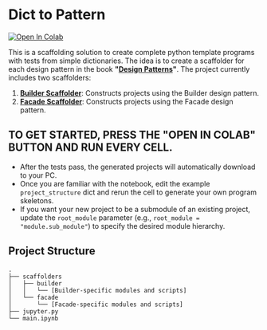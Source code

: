 # Dict to Pattern

[![Open In Colab](https://colab.research.google.com/assets/colab-badge.svg)](https://colab.research.google.com/github/genarominetto/dict_to_pattern/blob/main/main.ipynb)

This is a scaffolding solution to create complete python template programs with tests from simple dictionaries. The idea is to create a scaffolder for each design pattern in the book **"[Design Patterns](https://en.wikipedia.org/wiki/Design_Patterns)"**. The project currently includes two scaffolders:

1. [**Builder Scaffolder**](scaffolders/builder/): Constructs projects using the Builder design pattern.
2. [**Facade Scaffolder**](scaffolders/facade/): Constructs projects using the Facade design pattern.

## TO GET STARTED, **PRESS** THE "OPEN IN COLAB" BUTTON AND **RUN** EVERY CELL.

- After the tests pass, the generated projects will automatically download to your PC.  
- Once you are familiar with the notebook, edit the example `project_structure` dict and rerun the cell to generate your own program skeletons.  
- If you want your new project to be a submodule of an existing project, update the `root_module` parameter (e.g., `root_module = "module.sub_module"`) to specify the desired module hierarchy.



## Project Structure

```
.
├── scaffolders
│   ├── builder
│   │   └── [Builder-specific modules and scripts]
│   └── facade
│       └── [Facade-specific modules and scripts]
├── jupyter.py
└── main.ipynb
```



